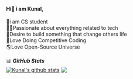 #### Hi👋 i am Kunal,
🧑i am CS student<br>
🦸‍♂️Passionate about everything related to tech<br>
🎊Desire to build something that change others life<br>
🏅Love Doing Competitive Coding<br>
🌎Love Open-Source Universe<br>


  <summary>📊 <b><i>GitHub Stats</i></b></summary>
 <a href="https://github.com/anuraghazra/github-readme-stats"><img align="center" src="https://github-readme-stats.vercel.app/api?username=KunalSin9h&show_icons=true&include_all_commits=true&theme=buefy&hide_border=true" alt="Kunal's github stats" /></a>  <a href="https://github.com/anuraghazra/github-readme-stats"><img align="center" src="https://github-readme-stats.vercel.app/api/top-langs/?username=KunalSin9h&layout=compact&theme=buefy&hide_border=true" /></a> 

